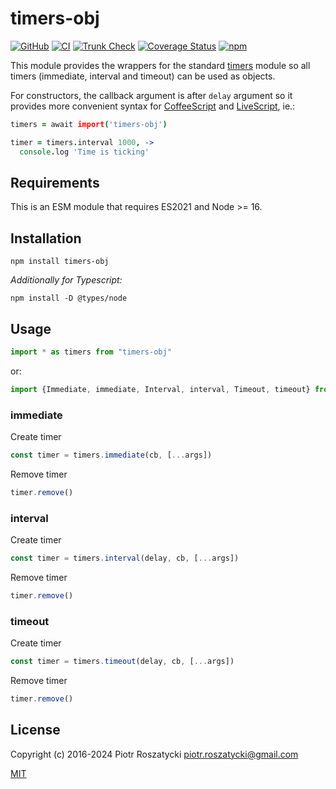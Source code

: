 # timers-obj

<!-- markdownlint-disable MD013 -->

[![GitHub](https://img.shields.io/github/v/release/dex4er/js-timers-obj?display_name=tag&sort=semver)](https://github.com/dex4er/js-timers-obj)
[![CI](https://github.com/dex4er/js-timers-obj/actions/workflows/ci.yaml/badge.svg)](https://github.com/dex4er/js-timers-obj/actions/workflows/ci.yaml)
[![Trunk Check](https://github.com/dex4er/js-timers-obj/actions/workflows/trunk.yaml/badge.svg)](https://github.com/dex4er/js-timers-obj/actions/workflows/trunk.yaml)
[![Coverage Status](https://coveralls.io/repos/github/dex4er/js-timers-obj/badge.svg)](https://coveralls.io/github/dex4er/js-timers-obj)
[![npm](https://img.shields.io/npm/v/timers-obj.svg)](https://www.npmjs.com/package/timers-obj)

<!-- markdownlint-enable MD013 -->

This module provides the wrappers for the standard
[timers](https://nodejs.org/api/timers.html) module so all timers (immediate,
interval and timeout) can be used as objects.

For constructors, the callback argument is after `delay` argument so it
provides more convenient syntax for [CoffeeScript](http://coffeescript.org/)
and [LiveScript](http://livescript.net/), ie.:

```coffee
timers = await import('timers-obj')

timer = timers.interval 1000, ->
  console.log 'Time is ticking'
```

## Requirements

This is an ESM module that requires ES2021 and Node >= 16.

## Installation

```shell
npm install timers-obj
```

_Additionally for Typescript:_

```shell
npm install -D @types/node
```

## Usage

```js
import * as timers from "timers-obj"
```

or:

```js
import {Immediate, immediate, Interval, interval, Timeout, timeout} from "timers-obj"
```

### immediate

Create timer

```js
const timer = timers.immediate(cb, [...args])
```

Remove timer

```js
timer.remove()
```

### interval

Create timer

```js
const timer = timers.interval(delay, cb, [...args])
```

Remove timer

```js
timer.remove()
```

### timeout

Create timer

```js
const timer = timers.timeout(delay, cb, [...args])
```

Remove timer

```js
timer.remove()
```

## License

Copyright (c) 2016-2024 Piotr Roszatycki <piotr.roszatycki@gmail.com>

[MIT](https://opensource.org/licenses/MIT)
